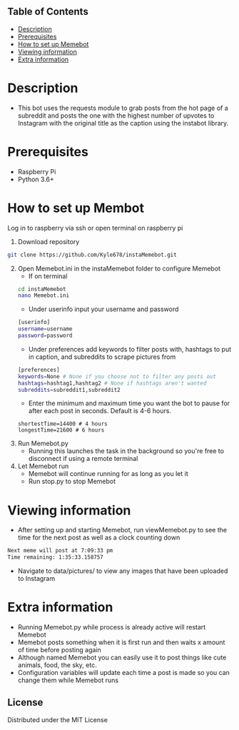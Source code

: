 <!-- TABLE OF CONTENTS -->
## Table of Contents

* [Description](#Description)
* [Prerequisites](#Prerequisites)
* [How to set up Memebot](#How-to-set-up-Memebot)
* [Viewing information](#Viewing-information)
* [Extra information](#Extra-information)

# Description
- This bot uses the requests module to grab posts from the hot page of a subreddit and posts the one with the highest number of upvotes to Instagram with the original title as the caption using the instabot library.

# Prerequisites
- Raspberry Pi
- Python 3.6+

# How to set up Membot
Log in to raspberry via ssh or open terminal on raspberry pi
1. Download repository
```sh
git clone https://github.com/Kyle678/instaMemebot.git
```
2. Open Memebot.ini in the instaMemebot folder to configure Memebot
   - If on terminal
   ```sh
   cd instaMemebot
   nano Memebot.ini
   ```
   - Under userinfo input your username and password
   ```sh
   [userinfo]
   username=username
   password=password
   ```
   - Under preferences add keywords to filter posts with, hashtags to put in caption, and subreddits to scrape pictures from
   ```sh
   [preferences]
   keywords=None # None if you choose not to filter any posts out
   hashtags=hashtag1,hashtag2 # None if hashtags aren't wanted
   subreddits=subreddit1,subreddit2
   ```
   - Enter the minimum and maximum time you want the bot to pause for after each post in seconds. Default is 4-6 hours.
   ```
   shortestTime=14400 # 4 hours 
   longestTime=21600 # 6 hours
   ```
3. Run Memebot.py
   - Running this launches the task in the background so you're free to disconnect if using a remote terminal
4. Let Memebot run
   - Memebot will continue running for as long as you let it
   - Run stop.py to stop Memebot

# Viewing information
- After setting up and starting Memebot, run viewMemebot.py to see the time for the next post as well as a clock counting down
```sh
Next meme will post at 7:09:33 pm
Time remaining: 1:35:33.158757
```
- Navigate to data/pictures/ to view any images that have been uploaded to Instagram

# Extra information
- Running Memebot.py while process is already active will restart Memebot
- Memebot posts something when it is first run and then waits x amount of time before posting again
- Although named Memebot you can easily use it to post things like cute animals, food, the sky, etc.
- Configuration variables will update each time a post is made so you can change them while Memebot runs

<!-- LICENSE -->
## License

Distributed under the MIT License